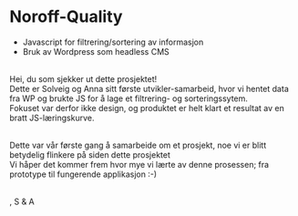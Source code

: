 # Noroff-Quality

- Javascript for filtrering/sortering av informasjon<br>
- Bruk av Wordpress som headless CMS <br><br>

Hei, du som sjekker ut dette prosjektet!<br>
Dette er Solveig og Anna sitt første utvikler-samarbeid, hvor vi hentet data fra WP og brukte JS for å lage et filtrering- og sorteringssytem.<br>
Fokuset var derfor ikke design, og produktet er helt klart et resultat av en bratt JS-læringskurve. <br> <br>

Dette var vår første gang å samarbeide om et prosjekt, noe vi er blitt betydelig flinkere på siden dette prosjektet<br>
Vi håper det kommer frem hvor mye vi lærte av denne prosessen; fra prototype til fungerende applikasjon :-) <br><br>

, S & A
